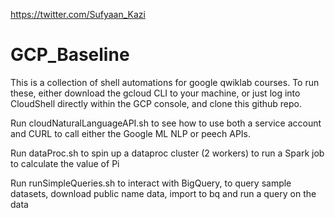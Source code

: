 https://twitter.com/Sufyaan_Kazi

# GCP_Baseline
This is a collection of shell automations for google qwiklab courses. To run these, either download the gcloud CLI to your machine, or just log into CloudShell directly within the GCP console, and clone this github repo.

Run cloudNaturalLanguageAPI.sh to see how to use both a service account and CURL to call either the Google ML NLP or peech APIs.

Run dataProc.sh to spin up a dataproc cluster (2 workers) to run a Spark job to calculate the value of Pi

Run runSimpleQueries.sh to interact with BigQuery, to query sample datasets, download public name data, import to bq and run a query on the data
